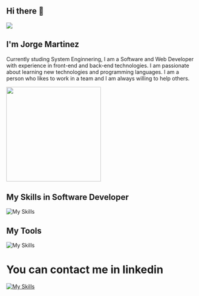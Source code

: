 ## Hi there 👋

<img src="https://user-images.githubusercontent.com/73097560/115834477-dbab4500-a447-11eb-908a-139a6edaec5c.gif">

## I'm Jorge Martinez <JoLuuMtz/>
Currently studing System Enginnering, I am a Software and Web Developer with experience in front-end and back-end technologies. I am passionate about learning new technologies and programming languages. I am a person who likes to work in a team and I am always willing to help others.

<picture> <img align="center" src="https://github.com/7oSkaaa/7oSkaaa/blob/main/Images/Right_Side.gif?raw=true" width = 250px></picture>

## My Skills in Software Developer 

![My Skills](https://skillicons.dev/icons?i=js,html,css,ts,angular,azure,bootstrap,cs,dotnet,mongodb,mysql,wordpress)

## My Tools 

![My Skills](https://skillicons.dev/icons?i=,git,github,npm,visualstudio,vscode,windows,aws,docker)

# You can contact me in linkedin 
[![My Skills](https://skillicons.dev/icons?i=linkedin)](https://www.linkedin.com/in/jorge-martinez-145a90257/)


